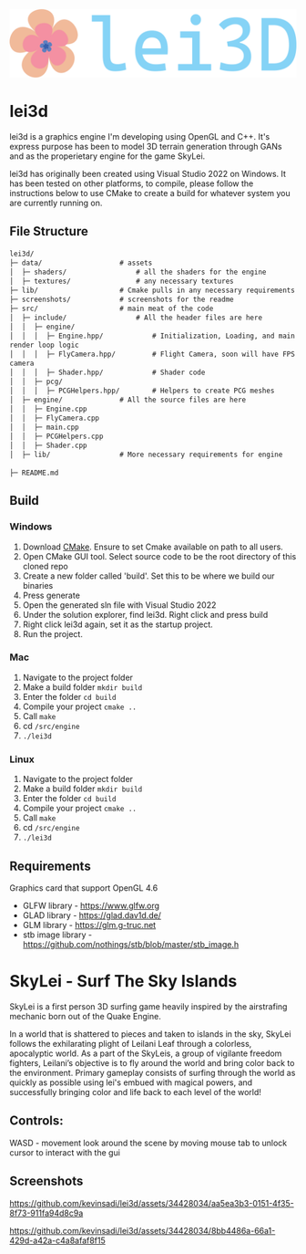 ![lei3d logo](screenshots/lei.png)
# lei3d

lei3d is a graphics engine I'm developing using OpenGL and C++. It's express purpose has been to model 3D terrain generation through GANs and as the properietary engine for the game SkyLei.

lei3d has originally been created using Visual Studio 2022 on Windows. It has been tested on other platforms, to compile, please follow the instructions below to use CMake to create a build for whatever system you are currently running on. 

## File Structure
```
lei3d/
├─ data/                   # assets
│  ├─ shaders/                 # all the shaders for the engine
│  ├─ textures/                # any necessary textures
├─ lib/                    # Cmake pulls in any necessary requirements
├─ screenshots/            # screenshots for the readme
├─ src/                    # main meat of the code
│  ├─ include/                 # All the header files are here            
│  │  ├─ engine/ 
│  │  │  ├─ Engine.hpp/            # Initialization, Loading, and main render loop logic
│  │  │  ├─ FlyCamera.hpp/         # Flight Camera, soon will have FPS camera
│  │  │  ├─ Shader.hpp/            # Shader code
│  │  ├─ pcg/ 
│  │  │  ├─ PCGHelpers.hpp/        # Helpers to create PCG meshes
│  ├─ engine/              # All the source files are here
│  │  ├─ Engine.cpp          
│  │  ├─ FlyCamera.cpp
│  │  ├─ main.cpp   
│  │  ├─ PCGHelpers.cpp        
│  │  ├─ Shader.cpp
│  ├─ lib/                 # More necessary requirements for engine

├─ README.md
```

## Build

### Windows
1) Download [CMake](https://cmake.org/download/). Ensure to set Cmake available on path to all users.
2) Open CMake GUI tool. Select source code to be the root directory of this cloned repo
3) Create a new folder called 'build'. Set this to be where we build our binaries
4) Press generate
5) Open the generated sln file with Visual Studio 2022
6) Under the solution explorer, find lei3d. Right click and press build
7) Right click lei3d again, set it as the startup project. 
8) Run the project.

### Mac
1) Navigate to the project folder
2) Make a build folder `mkdir build`  
3) Enter the folder `cd build`
4) Compile your project `cmake ..`
5) Call `make`
6) cd `/src/engine`
7) `./lei3d`

### Linux
1) Navigate to the project folder
2) Make a build folder `mkdir build`  
3) Enter the folder `cd build`
4) Compile your project `cmake ..`
5) Call `make`
6) cd `/src/engine`
7) `./lei3d`

## Requirements
Graphics card that support OpenGL 4.6

* GLFW library - https://www.glfw.org
* GLAD library - https://glad.dav1d.de/
* GLM library - https://glm.g-truc.net
* stb image library - https://github.com/nothings/stb/blob/master/stb_image.h

# SkyLei - Surf The Sky Islands
SkyLei is a first person 3D surfing game heavily inspired by the airstrafing mechanic born out of the Quake Engine. 

In a world that is shattered to pieces and taken to islands in the sky, SkyLei follows the exhilarating plight of Leilani Leaf through a colorless, apocalyptic world. As a part of the SkyLeis, a group of vigilante freedom fighters, Leilani’s objective is to fly around the world and bring color back to the environment. Primary gameplay consists of surfing through the world as quickly as possible using lei's embued with magical powers, and successfully bringing color and life back to each level of the world!

## Controls:
WASD - movement 
look around the scene by moving mouse
tab to unlock cursor to interact with the gui


## Screenshots


https://github.com/kevinsadi/lei3d/assets/34428034/aa5ea3b3-0151-4f35-8f73-911fa94d8c9a


https://github.com/kevinsadi/lei3d/assets/34428034/8bb4486a-66a1-429d-a42a-c4a8afaf8f15





